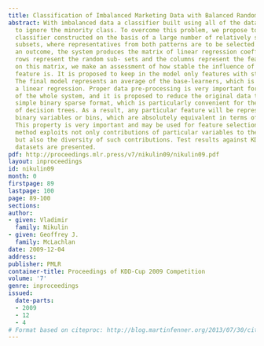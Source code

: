 ```yaml
---
title: Classification of Imbalanced Marketing Data with Balanced Random Sets
abstract: With imbalanced data a classifier built using all of the data has the tendency
  to ignore the minority class. To overcome this problem, we propose to use an ensemble
  classifier constructed on the basis of a large number of relatively small and balanced
  subsets, where representatives from both patterns are to be selected randomly. As
  an outcome, the system produces the matrix of linear regression coefficients whose
  rows represent the random sub- sets and the columns represent the features. Based
  on this matrix, we make an assessment of how stable the influence of a particular
  feature is. It is proposed to keep in the model only features with stable influence.
  The final model represents an average of the base-learners, which is not necessarily
  a linear regression. Proper data pre-processing is very important for the effectiveness
  of the whole system, and it is proposed to reduce the original data to the most
  simple binary sparse format, which is particularly convenient for the construction
  of decision trees. As a result, any particular feature will be represented by several
  binary variables or bins, which are absolutely equivalent in terms of data structure.
  This property is very important and may be used for feature selection. The proposed
  method exploits not only contributions of particular variables to the base-learners,
  but also the diversity of such contributions. Test results against KDD-2009 competition
  datasets are presented.
pdf: http://proceedings.mlr.press/v7/nikulin09/nikulin09.pdf
layout: inproceedings
id: nikulin09
month: 0
firstpage: 89
lastpage: 100
page: 89-100
sections: 
author:
- given: Vladimir
  family: Nikulin
- given: Geoffrey J.
  family: McLachlan
date: 2009-12-04
address: 
publisher: PMLR
container-title: Proceedings of KDD-Cup 2009 Competition
volume: '7'
genre: inproceedings
issued:
  date-parts:
  - 2009
  - 12
  - 4
# Format based on citeproc: http://blog.martinfenner.org/2013/07/30/citeproc-yaml-for-bibliographies/
---
```

